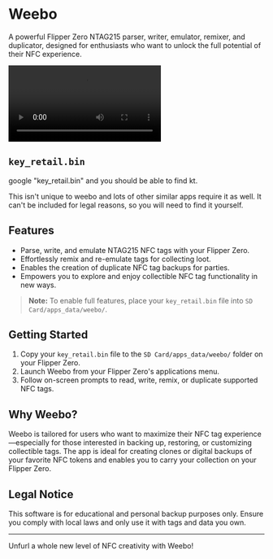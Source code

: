 # Weebo

A powerful Flipper Zero NTAG215 parser, writer, emulator, remixer, and duplicator, designed for enthusiasts who want to unlock the full potential of their NFC experience.

![Demo Video](demo.mp4)

## `key_retail.bin`

google "key_retail.bin" and you should be able to find kt.

This isn't unique to weebo and lots of other similar apps require it as well.  It can't be included for legal reasons, so you will need to find it yourself.

## Features

- Parse, write, and emulate NTAG215 NFC tags with your Flipper Zero.
- Effortlessly remix and re-emulate tags for collecting loot.
- Enables the creation of duplicate NFC tag backups for parties.
- Empowers you to explore and enjoy collectible NFC tag functionality in new ways.

> **Note:** To enable full features, place your `key_retail.bin` file into `SD Card/apps_data/weebo/`.

## Getting Started

1. Copy your `key_retail.bin` file to the `SD Card/apps_data/weebo/` folder on your Flipper Zero.
2. Launch Weebo from your Flipper Zero's applications menu.
3. Follow on-screen prompts to read, write, remix, or duplicate supported NFC tags.

## Why Weebo?

Weebo is tailored for users who want to maximize their NFC tag experience—especially for those interested in backing up, restoring, or customizing collectible tags. The app is ideal for creating clones or digital backups of your favorite NFC tokens and enables you to carry your collection on your Flipper Zero.

## Legal Notice

This software is for educational and personal backup purposes only. Ensure you comply with local laws and only use it with tags and data you own.

---

Unfurl a whole new level of NFC creativity with Weebo!
